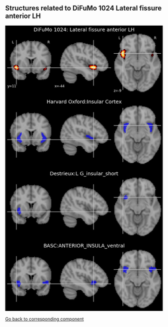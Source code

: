 


## Structures related to DiFuMo 1024 Lateral fissure anterior LH

![790](790.jpg "Structures related to DiFuMo 1024 Lateral fissure anterior LH")

[Go back to corresponding component](https://parietal-inria.github.io/DiFuMo/1024/html/790.html)